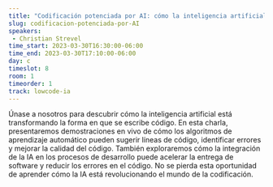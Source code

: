 ```yaml
---
title: "Codificación potenciada por AI: cómo la inteligencia artificial está cambiando la forma en que codificamos"
slug: codificacion-potenciada-por-AI
speakers:
 - Christian Strevel
time_start: 2023-03-30T16:30:00-06:00
time_end: 2023-03-30T17:10:00-06:00
day: c
timeslot: 8
room: 1
timeorder: 1
track: lowcode-ia
---
```


Únase a nosotros para descubrir cómo la inteligencia artificial está transformando la forma en que se escribe código. En esta charla, presentaremos demostraciones en vivo de cómo los algoritmos de aprendizaje automático pueden sugerir líneas de código, identificar errores y mejorar la calidad del código. También exploraremos cómo la integración de la IA en los procesos de desarrollo puede acelerar la entrega de software y reducir los errores en el código. No se pierda esta oportunidad de aprender cómo la IA está revolucionando el mundo de la codificación.